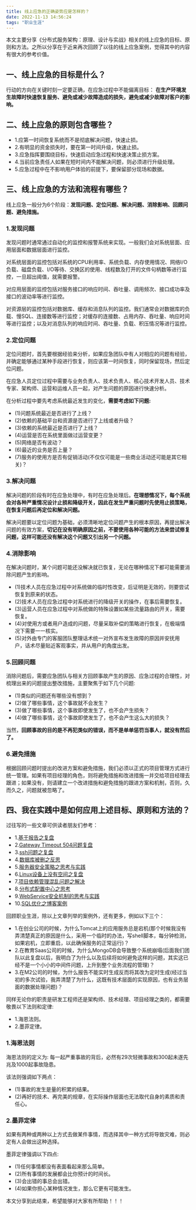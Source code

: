 ```yaml
---
title: 线上应急的正确姿势应是怎样的？
date: 2022-11-13 14:56:24
tags: "职业生涯"
---
```


本文主要分享《分布式服务架构：原理、设计与实战》相关的线上应急的目标、原则和方法。之所以分享在于近来再次回顾了以往的线上应急案例，觉得其中的内容有很大的参考价值。
<!--more-->

## 一、线上应急的目标是什么？
行动的方向在关键时刻一定要正确，在应急过程中不能偏离目标：
**在生产环境发生故障时快速恢复服务、避免或减少故障造成的损失，避免或减少故障对客户的影响。**

## 二、线上应急的原则包含哪些？
- 1.应第一时间恢复系统而不是彻底解决问题，快速止损。
- 2.有明显的资金损失时，要在第一时间升级，快速止损。
- 3.应急指挥要围绕目标，快速启动应急过程和快速决策止损方案。
- 4.当前应急责任人如果在短时间内不能解决问题，则必须进行升级处理。
- 5.应急过程中在不影响用户体验的前提下，要保留部分现场和数据。

## 三、线上应急的方法和流程有哪些？
线上应急一般分为6个阶段：**发现问题、定位问题、解决问题、消除影响、回顾问题、避免措施。**

### 1.发现问题
发现问题时通常通过自动化的监控和报警系统来实现。一般我们会对系统层面、应用层面和数据层面进行监控。

对系统层面的监控包括对系统的CPU利用率、系统负载、内存使用情况、网络I/O负载、磁盘负载、I/O等待、交换区的使用、线程数及打开的文件句柄数等进行监控，一旦超出阈值，就需要报警。

对应用层面的监控包括对服务接口的响应时间、吞吐量、调用频次、接口成功率及接口的波动率等进行监控。

对资源层的监控包括对数据库、缓存和消息队列的监控。我们通常会对数据库的负载、慢SQL、连接数等进行监控；对缓存的连接数、占用内存、吞吐量、响应时间等进行监控；以及对消息队列的响应时间、吞吐量、负载、积压情况等进行监控。


### 2.定位问题
定位问题时，首先要根据经验来分析，如果应急团队中有人对相应的问题有经验，并确定能够通过某种手段进行恢复，则应该第一时间恢复，同时保留现场，然后定位问题。

在应急人员定位过程中需要与业务负责人、技术负责人、核心技术开发人员、技术专家、架构师、运营和运维人员一起，对产生问题的原因进行快速分析。

在分析过程中要先考虑系统最近发生的变化，**需要考虑如下问题:**

- (1)问题系统最近是否进行了上线？
- (2)依赖的基础平台和资源是否进行了上线或者升级？
- (3)依赖的系统最近是否进行了上线？
- (4)运营是否在系统里面做过运营变更？
- (5)网络是否有波动？
- (6)最近的业务是否上量？
- (7)服务的使用方是否有促销活动(不仅仅可能是一些商业活动还可能是其它相关)？

### 3.解决问题
解决问题的阶段有时在应急处理中，有时在应急处理后。**在理想情况下，每个系统会对各种严重情况设计止损和降级开关，因此在发生严重问题时先使用止损策略，在恢复问题后再定位和解决问题。**

解决问题要以定位问题为基础，必须清晰地定位问题产生的根本原因，再提出解决问题的有效方案，**切记在没有明确原因之前，不要使用各种可能的方法来尝试修复问题，这样可能还没有解决这个问题又引出另一个问题。**

### 4.消除影响
在解决问题时，某个问题可能还没解决就已恢复，无论在哪种情况下都可能需要消除问题产生的影响。

- (1)技术人员在应急过程中对系统做的临时性改变，后证明是无效的，则要尝试恢复到原来的状态。
- (2)技术人员在应急过程中对系统进行的降级开关的操作，在事后需要恢复。
- (3)运营人员在应急过程中对系统做的特殊设置如某些流量路由的开关，需要恢复。
- (4)对使用方或者用户造成的问题，尽量采取补偿的策略进行恢复，在极端情况下需要一一核实。
- (5)对外由专门的客服团队整理话术统一对外宣布发生故障的原因并安抚用户，话术尽量贴近客观事实，并从用户的角度出发。


### 5.回顾问题
消除问题后，需要应急团队与相关方回顾事故产生的原因、应急过程的合理性，对梳理出来的问题提出整改措施，主要聚焦于如下几个问题:

- (1)类似的问题还有哪些没有想到？
- (2)做了哪些事情，这个事故就不会发生？
- (3)做了哪些事情，这个事故即使发生了，也不会产生损失？
- (4)做了哪些事情，这个事故即使发生了，也不会产生这么大的损失？

当然，**回顾事故的目的是不再犯类似的错误，而不是单单惩罚当事人，就没有然后了。**

### 6.避免措施
根据回顾问题时提出的改进方案和避免措施，我们必须以正式的项目管理方式进行统一管理。如果有项目经理的角色，则将避免措施和改进措施一并交给项目经理去跟进；如果没有，则请建立一个改进措施和避免措施的跟进方案和机制，否则，久而久之，问题就被忽略了。

## 四、我在实践中是如何应用上述目标、原则和方法的？
过往写的一些文章可供读者朋友们参考：

- 1.[基于报告之复盘](https://youcongtech.com/2021/12/07/%E5%9F%BA%E4%BA%8E%E6%8A%A5%E5%91%8A%E4%B9%8B%E5%A4%8D%E7%9B%98/)
- 2.[Gateway Timeout 504问题复盘](https://youcongtech.com/2022/01/01/Gateway-Timeout-504%E9%97%AE%E9%A2%98%E5%A4%8D%E7%9B%98/)
- 3.[ssh问题之复盘](https://youcongtech.com/2021/01/05/ssh%E9%97%AE%E9%A2%98%E4%B9%8B%E5%A4%8D%E7%9B%98/)
- 4.[数据库被删之反思](https://youcongtech.com/2021/05/22/%E6%95%B0%E6%8D%AE%E5%BA%93%E8%A2%AB%E5%88%A0%E4%B9%8B%E5%8F%8D%E6%80%9D/)
- 5.[服务器安全策略之思考与实践](https://youcongtech.com/2021/07/16/%E6%9C%8D%E5%8A%A1%E5%99%A8%E5%AE%89%E5%85%A8%E7%AD%96%E7%95%A5%E4%B9%8B%E6%80%9D%E8%80%83%E4%B8%8E%E5%AE%9E%E8%B7%B5/)
- 6.[Linux设备上没有空间之复盘](https://youcongtech.com/2021/01/04/Linux%E8%AE%BE%E5%A4%87%E4%B8%8A%E6%B2%A1%E6%9C%89%E7%A9%BA%E9%97%B4%E4%B9%8B%E5%A4%8D%E7%9B%98/)
- 7.[项目依赖管理混乱问题之解决](https://youcongtech.com/2021/10/12/%E9%A1%B9%E7%9B%AE%E4%BE%9D%E8%B5%96%E7%AE%A1%E7%90%86%E6%B7%B7%E4%B9%B1%E9%97%AE%E9%A2%98%E4%B9%8B%E8%A7%A3%E5%86%B3/)
- 8.[分布式配置中心之思考](https://youcongtech.com/2021/05/22/%E5%88%86%E5%B8%83%E5%BC%8F%E9%85%8D%E7%BD%AE%E4%B8%AD%E5%BF%83%E4%B9%8B%E6%80%9D%E8%80%83/)
- 9.[WebService安全机制的思考与实践](https://youcongtech.com/2020/10/31/WebService%E5%AE%89%E5%85%A8%E6%9C%BA%E5%88%B6%E7%9A%84%E6%80%9D%E8%80%83%E4%B8%8E%E5%AE%9E%E8%B7%B5/)
- 10.[SQL优化之博客案例](https://youcongtech.com/2020/07/26/SQL%E4%BC%98%E5%8C%96%E4%B9%8B%E5%8D%9A%E5%AE%A2%E6%A1%88%E4%BE%8B/)

回顾职业生涯，除以上文章列举的案例外，还有更多，例如以下三个：

- 1.在创业公司的时候，为什么Tomcat上的应用服务总是宕机(那个时候我没有弄清楚真正的原因是什么，采用一个临时的办法，写shell脚本，每分钟检测，如果宕机，立即重启，以此确保服务的正常运行)？
- 2.在教育Saas公司的时候，为什么MongoDB会导致整个系统崩塌(后面我们团队以此复盘以后，我明白了为什么以及后续将如何避免这样的问题，其实这已经不是一个小小的中间件问题，上升到整个业务流程的管理)？
- 3.在M2公司的时候，为什么报告不能实时生成反而将其改为定时生成(经过当初的多次试验，我弄清楚了为什么，这既有技术层面的实现原因，也有业务层面的数据处理问题)？


同样无论你的职责是研发工程师还是架构师、技术经理、项目经理之类的，都需要敬畏以下法则和定律:

- 1.海恩法则。
- 2.墨菲定律。

### 1.海恩法则
海恩法则的定义为:
每一起严重事故的背后，必然有29次轻微事故和300起未遂先兆及1000起事故隐患。

该法则强调如下两点：

- (1)事故的发生是量的积累的结果。
- (2)再好的技术、再完美的规章，在实际操作层面也无法取代自身的素质和责任心。

### 2.墨菲定律
如果有两种或两种以上方式去做某件事情，而选择其中一种方式将导致灾难，则必定有人会做出这种选择。

墨菲定律强调以下四点:

- (1)任何事情都没有表面看起来那么简单。
- (2)所有事情的发展都会比你预计的时间长。
- (3)会出错的事总会出错。
- (4)如果你担心某种情况发生，那么它更有可能发生。


本文分享到此结束，希望能够对大家有所帮助！！！